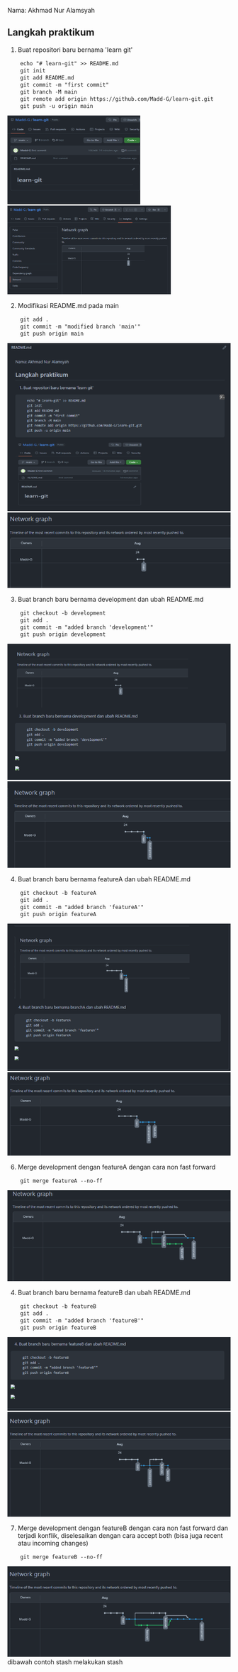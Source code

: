 Nama: Akhmad Nur Alamsyah

## Langkah praktikum

1. Buat repositori baru bernama 'learn git'
```
    echo "# learn-git" >> README.md
    git init
    git add README.md
    git commit -m "first commit"
    git branch -M main
    git remote add origin https://github.com/Madd-G/learn-git.git
    git push -u origin main
```
<img src="screenshot/new-repo.png" height=200 width=300>
<img src="screenshot/net-new-repo.png" height=200 width 300>

2. Modifikasi README.md pada main
```
    git add .
    git commit -m "modified branch 'main'"
    git push origin main
```

<img src="screenshot/main-modified.png">
<img src="screenshot/net-main-modified.png">

3. Buat branch baru bernama development dan ubah README.md
```
    git checkout -b development
    git add .
    git commit -m "added branch 'development'"
    git push origin development
```
<img src="screenshot/new-development.png">
<img src="screenshot/net-new-development.png">

4. Buat branch baru bernama featureA dan ubah README.md
```
    git checkout -b featureA
    git add .
    git commit -m "added branch 'featureA'"
    git push origin featureA
```

<img src="screenshot/new-featureA.png">
<img src="screenshot/net-new-featureA.png">













6. Merge development dengan featureA dengan cara non fast forward
```
    git merge featureA --no-ff
```
<img src="screenshot/net-merge-featureA-into-development.png">

4. Buat branch baru bernama featureB dan ubah README.md
```
    git checkout -b featureB
    git add .
    git commit -m "added branch 'featureB'"
    git push origin featureB
```
<img src="screenshot/new-featureB.png">
<img src="screenshot/net-new-featureB.png">

7. Merge development dengan featureB dengan cara non fast forward dan terjadi konflik, diselesaikan dengan cara accept both (bisa juga recent atau incoming changes)
```
    git merge featureB --no-ff
```
<img src="screenshot/net-merge-featureB-into-development.png"> <br>
dibawah contoh stash
melakukan stash

